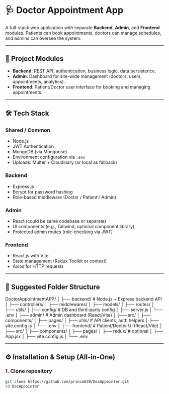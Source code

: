 # 🩺 Doctor Appointment App

A full-stack web application with separate **Backend**, **Admin**, and **Frontend** modules. Patients can book appointments, doctors can manage schedules, and admins can oversee the system.

---

## 📌 Project Modules

- **Backend**: REST API, authentication, business logic, data persistence.
- **Admin**: Dashboard for site-wide management (doctors, users, appointments, analytics).
- **Frontend**: Patient/Doctor user interface for booking and managing appointments.

---

## 🛠 Tech Stack

### Shared / Common
- Node.js
- JWT Authentication
- MongoDB (via Mongoose)
- Environment configuration via `.env`
- Uploads: Multer + Cloudinary (or local as fallback)

### Backend
- Express.js
- Bcrypt for password hashing
- Role-based middleware (Doctor / Patient / Admin)

### Admin
- React (could be same codebase or separate)
- UI components (e.g., Tailwind, optional component library)
- Protected admin routes (role-checking via JWT)

### Frontend
- React.js with Vite
- State management (Redux Toolkit or context)
- Axios for HTTP requests

---

## 📁 Suggested Folder Structure

DoctorAppointmentAPP/
│
├── backend/ # Node.js + Express backend API
│ ├── controllers/
│ ├── middlewares/
│ ├── models/
│ ├── routes/
│ ├── utils/
│ ├── config/ # DB and third-party config
│ ├── server.js
│ └── .env
│
├── admin/ # Admin dashboard (React/Vite)
│ ├── src/
│ ├── components/
│ ├── pages/
│ ├── utils/ # API clients, auth helpers
│ ├── vite.config.js
│ └── .env
│
├── frontend/ # Patient/Doctor UI (React/Vite)
│ ├── src/
│ ├── components/
│ ├── pages/
│ ├── redux/ # optional
│ ├── App.jsx
│ ├── vite.config.js
│ └── .env




---

## ⚙️ Installation & Setup (All-in-One)

### 1. Clone repository
```bash
git clone https://github.com/prince039/DocAppointer.git
cd DocAppointer
